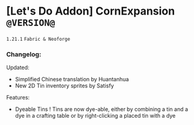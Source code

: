 # [Let's Do Addon] CornExpansion `@VERSION@`
`1.21.1` `Fabric & Neoforge`
### Changelog:

Updated:
* Simplified Chinese translation by Huantanhua
* New 2D Tin inventory sprites by Satisfy

Features:
* Dyeable Tins ! Tins are now dye-able, either by combining a tin and a dye in a crafting table or by right-clicking a placed tin with a dye
